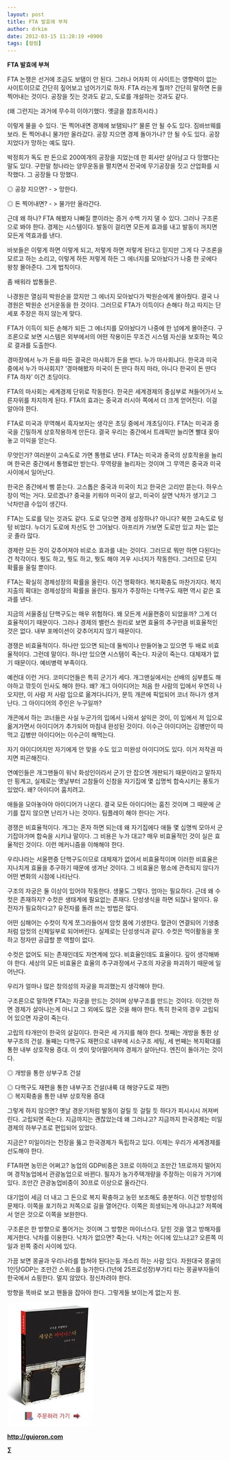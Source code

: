 ```yaml
---
layout: post
title: FTA 발효에 부쳐
author: drkim
date: 2012-03-15 11:28:19 +0900
tags: [컬럼]
---
```

**FTA 발효에 부쳐** 

FTA 논쟁은 선거에 조금도 보탬이 안 된다. 그러나 어차피 이 사이트는 영향력이 없는 사이트이므로 간단히 짚어보고 넘어가기로 하자. FTA 라는게 뭘까? 간단히 말하면 돈을 찍어내는 것이다. 공장을 짓는 것과도 같고, 도로를 개설하는 것과도 같다. 

(왜 그런지는 과거에 무수히 이야기했다. 옛글을 참조하시라.) 

이렇게 물을 수 있다. ‘돈 찍어내면 경제에 보탬되나?’ 물론 안 될 수도 있다. 짐바브웨를 보라. 돈 찍어내니 물가만 올라갔다. 공장 지으면 경제 돌아가나? 안 될 수도 있다. 공장 지었다가 망하는 예도 많다. 

박정희가 독도 판 돈으로 200여개의 공장을 지었는데 한 회사만 살아남고 다 망했다는 말도 있다. 구한말 청나라는 양무운동을 펼치면서 전국에 무기공장을 짓고 산업화를 시작했다. 그 공장들 다 망했다. 

◎ 공장 지으면? - > 망한다.

  
◎ 돈 찍어내면? - > 물가만 올라간다. 

근데 왜 하나? FTA 해봤자 나빠질 뿐이라는 증거 수백 가지 댈 수 있다. 그러나 구조론으로 봐야 한다. 경제는 시스템이다. 발동이 걸리면 모든게 효과를 내고 발동이 꺼지면 모든게 역효과를 낸다. 

바보들은 이렇게 하면 이렇게 되고, 저렇게 하면 저렇게 된다고 믿지만 그게 다 구조론을 모르고 하는 소리고, 이렇게 하든 저렇게 하든 그 에너지를 모아놨다가 나중 한 곳에다 왕창 몰아준다. 그게 법칙이다. 

좀 배워라 밥통들은. 

나경원은 열심히 박원순을 깠지만 그 에너지 모아놨다가 박원순에게 몰아줬다. 결국 나경원은 박원순 선거운동을 한 것이다. 그러므로 FTA가 이득이다 손해다 하고 따지는 단세포 주장은 하지 않는게 맞다. 

FTA가 이득이 되든 손해가 되든 그 에너지를 모아놨다가 나중에 한 넘에게 몰아준다. 구조론으로 보면 시스템은 외부에서의 어떤 작용이든 무조건 시스템 자신을 보호하는 쪽으로 결과를 도출한다. 

경마장에서 누가 돈을 따든 결국은 마사회가 돈을 번다. 누가 마사회냐다. 한국과 미국 중에서 누가 마사회지? ‘경마해봤자 미국이 돈 딴다 하지 마라, 아니다 한국이 돈 딴다 FTA 하자’ 이건 초딩이다. 

FTA의 마사회는 세계경제 단위로 작동한다. 한국은 세계경제의 중심부로 쳐들어가서 노른자위를 차지하게 된다. FTA의 효과는 중국과 러시아 쪽에서 더 크게 얻어진다. 이걸 알아야 한다. 

FTA로 미국과 무역해서 흑자보자는 생각은 초딩 중에서 개초딩이다. FTA는 미국과 중국을 긴밀하게 상호작용하게 만든다. 결국 우리는 중간에서 트래픽만 늘리면 빨대 꽂아놓고 이익을 얻는다. 

무엇인가? 여러분이 고속도로 가면 통행료 낸다. FTA는 미국과 중국의 상호작용을 늘리며 한국은 중간에서 통행료만 받는다. 무역량을 늘리자는 것이며 그 무역은 중국과 미국 사이에서 일어난다. 

한국은 중간에서 삥 뜯는다. 고스톱은 중국과 미국이 치고 한국은 고리만 뜯는다. 하우스장이 먹는 거다. 모르겠나? 중국을 키워야 미국이 살고, 미국이 살면 낙차가 생기고 그 낙차만큼 수입이 생긴다. 

FTA는 도로를 닦는 것과도 같다. 도로 닦으면 경제 성장하나? 아니다? 북한 고속도로 텅텅 비었다. 누더기 도로에 차선도 안 그어놨다. 아프리카 가보면 도로만 있고 차는 없는 곳 졸라 많다. 

경제란 모든 것이 갖추어져야 비로소 효과를 내는 것이다. 그러므로 뭐만 하면 다된다는건 착각이다. 뭣도 하고, 뭣도 하고, 뭣도 해야 겨우 시너지가 작동한다. 그러므로 단지 확률을 올릴 뿐이다. 

FTA는 확실히 경제성장의 확률을 올린다. 이건 명확하다. 복지확충도 마찬가지다. 복지지출의 확대는 경제성장의 확률을 올린다. 필자가 주장하는 다핵구도 재편 역시 같은 효과를 낸다. 

지금의 서울중심 단핵구도는 매우 위험하다. 왜 모든게 서울편중이 되었을까? 그게 더 효율적이기 때문이다. 그러나 경제의 밸런스 원리로 보면 효율의 추구만큼 비효율적인 것은 없다. 내부 포메이션이 갖추어지지 않기 때문이다. 

경쟁은 비효율적이다. 하나만 있으면 되는데 둘씩이나 만들어놓고 있으면 두 배로 비효율적이다. 그런데 말이다. 하나만 있으면 시스템이 죽는다. 자궁이 죽는다. 대체재가 없기 때문이다. 예비병력 부족이다. 

예컨대 이런 거다. 코미디언들은 특히 군기가 세다. 개그맨실에서는 선배의 심부름도 해야하고 깎듯이 인사도 해야 한다. 왜? 개그 아이디어는 처음 한 사람의 입에서 우연히 나오지만, 이 사람 저 사람 입으로 옮겨다니다가, 문득 개콘에 픽업되어 코너 하나가 생겨난다. 그 아이디어의 주인은 누구일까? 

개콘에서 하는 코너들은 사실 누군가의 입에서 나와서 설익은 것이, 이 입에서 저 입으로 옮겨가면서 아이디어가 추가되어 마침내 완성된 것이다. 이수근 아이디어는 김병만이 따먹고 김병만 아이디어는 이수근이 해먹는다. 

자기 아이디어지만 자기에게 안 맞을 수도 있고 미완성 아이디어도 있다. 이거 저작권 따지면 피곤해진다. 

연예인들은 개그맨들이 워낙 화성인이라서 군기 안 잡으면 개판되기 때문이라고 말하지만 핑계고, 실제로는 옛날부터 고참들이 신참을 자기집에 몇 십명씩 합숙시키는 풍토가 있었다. 왜? 아이디어 훔치려고. 

애들을 모아놓아야 아이디어가 나온다. 결국 모든 아이디어는 훔친 것이며 그 때문에 군기를 잡지 않으면 난리가 나는 것이다. 팀플레이 해야 한다는 거다. 

경쟁은 비효율적이다. 개그는 혼자 하면 되는데 왜 자기집에다 애들 몇 십명씩 모아서 군기잡아가며 합숙을 시키냐 말이다. 그 비용은 누가 대고? 매우 비효율적인 것이 실은 효율적인 것이다. 이런 메커니즘을 이해해야 한다. 

우리나라는 서울편중 단핵구도이므로 대체재가 없어서 비효율적이며 이러한 비효율은 지나치게 효율을 추구하기 때문에 생겨난 것이다. 그 비효율은 평소에 관측되지 않다가 어떤 변화의 시점에 나타난다. 

구조의 자궁은 둘 이상이 있어야 작동한다. 생물도 그렇다. 엄마는 필요하다. 근데 왜 수컷은 존재하지? 수컷은 생태계에 필요없는 존재다. 단성생식을 하면 되잖나 말이다. 유전자가 필요하다고? 유전자를 돌려 쓰는 방법은 많다. 

어떤 심해어는 수컷이 작게 쪼그라들어서 암컷 몸에 기생한다. 혈관이 연결되어 기생충처럼 암컷의 신체일부로 되어버린다. 실제로는 단성생식과 같다. 수컷은 먹이활동을 못하고 정자만 공급할 뿐 역할이 없다. 

수컷은 없어도 되는 존재인데도 자연계에 있다. 비효율인데도 효율이다. 깊이 생각해봐야 한다. 세상의 모든 비효율은 효율의 추구과정에서 구조의 자궁을 파괴하기 때문에 일어난다. 

우리가 얼마나 많은 창의성의 자궁을 파괴했는지 생각해야 한다. 

구조론으로 말하면 FTA는 자궁을 만드는 것이며 상부구조를 만드는 것이다. 이것만 하면 경제가 살아나는게 아니고 그 외에도 많은 것을 해야 한다. 특히 한국의 경우 고립되어 있으면 자궁이 죽는다. 

고립의 타개만이 한국의 살길이다. 한국은 세 가지를 해야 한다. 첫째는 개방을 통한 상부구조의 건설. 둘째는 다핵구도 재편으로 내부에 시소구조 세팅, 세 번째는 복지확대를 통한 내부 상호작용 증대. 이 셋이 맞아떨어져야 경제가 살아난다. 엔진이 돌아가는 것이다. 

◎ 개방을 통한 상부구조 건설

  
◎ 다핵구도 재편을 통한 내부구조 건설(내륙 대 해양구도로 재편)  
◎ 복지확충을 통한 내부 상호작용 증대 

그렇게 하지 않으면? 옛날 경운기처럼 발동이 걸릴 듯 걸릴 듯 하다가 피시시시 꺼져버린다. 고립되면 죽는다. 지금까지는 괜찮았는데 왜 그러냐고? 지금까지 한국경제는 미일경제의 하부구조로 편입되어 있었다. 

지금은? 미일이라는 천장을 뚫고 한국경제가 독립하고 있다. 이제는 우리가 세계경제를 선도해야 한다. 

FTA하면 농민은 어쩌고? 농업의 GDP비중은 3프로 이하이고 조만간 1프로까지 떨어지며 경작농업에서 관광농업으로 바뀐다. 필자가 농가주택개량을 주장하는 이유가 거기에 있다. 조만간 관광농업비중이 30프로 이상으로 올라간다. 

대기업이 세금 더 내고 그 돈으로 복지 확충하고 농민 보조해도 충분하다. 이건 방향성의 문제다. 이쪽을 포기하고 저쪽으로 길을 열어간다. 이쪽은 희생되는게 아니냐고? 저쪽에서 얻은 것으로 이쪽을 보완한다. 

구조론은 한 방향으로 풀어가는 것이며 그 방향은 마이너스다. 닫힌 것을 열고 방해자를 제거한다. 낙차를 이용한다. 낙차가 없으면? 죽는다. 낙차는 어디에 있느냐고? 오른쪽 미일과 왼쪽 중러 사이에 있다. 

가끔 보면 몽골과 우리나라를 합쳐야 된다는둥 개소리 하는 사람 있다. 자원대국 몽골의 1인당GDP는 조만간 스위스를 능가한다.(1년에 25프로성장)부가티 타는 몽골부자들이 한국에서 쇼핑한다. 멀지 않았다. 정신차려야 한다. 

방향을 똑바로 보고 핸들을 잡아야 한다. 그렇게들 보이는게 없는지 원. 



  
  

  




![](/files/attach/images/198/668/222/0.JPG)


  






**http://gujoron.com**  


**∑**